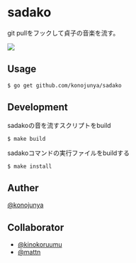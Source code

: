 # sadako

git pullをフックして貞子の音楽を流す。

![](https://raw.githubusercontent.com/konojunya/sadako-git-pull/master/media/sadako.png)

## Usage

```
$ go get github.com/konojunya/sadako
```

## Development

sadakoの音を流すスクリプトをbuild

```
$ make build
```

sadakoコマンドの実行ファイルをbuildする

```
$ make install
```

## Auther

[@konojunya](https://twitter.com/konojunya)

## Collaborator

- [@kinokoruumu](https://github.com/kinokoruumu)
- [@mattn](https://github.com/mattn)

